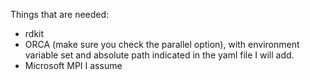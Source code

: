 Things that are needed:

* rdkit
* ORCA (make sure you check the parallel option), with environment variable set and absolute path indicated in the yaml file I will add.
* Microsoft MPI I assume